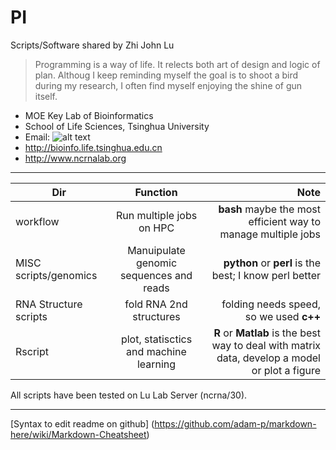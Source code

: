# PI

Scripts/Software shared by Zhi John Lu

> Programming is a way of life. It relects both art of design and logic of plan.
> Althoug I keep reminding myself the goal is to shoot a bird during my research, I often find myself enjoying the shine of gun itself.

* MOE Key Lab of Bioinformatics
* School of Life Sciences, Tsinghua University
* Email: 
![alt text](http://lulab.life.tsinghua.edu.cn/postar/image/email.png "lulab")
* http://bioinfo.life.tsinghua.edu.cn
* http://www.ncrnalab.org


---


| Dir        | Function           | Note  |
| ------------- |:-------------:| -----:|
| workflow      | Run multiple jobs on HPC | **bash** maybe the most efficient way to manage multiple jobs |
| MISC scripts/genomics    | Manuipulate genomic sequences and reads  | **python** or **perl** is the best; I know perl better  |
| RNA Structure scripts    | fold RNA 2nd structures  | folding needs speed, so we used **c++**  |
| Rscript | plot, statisctics and machine learning     | **R** or **Matlab** is the best way to deal with matrix data, develop a model or plot a figure  |


All scripts have been tested on Lu Lab Server (ncrna/30).





---

[Syntax to edit readme on github] (https://github.com/adam-p/markdown-here/wiki/Markdown-Cheatsheet)


